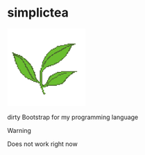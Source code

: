 # simplictea

<p align=left>
  <img src="./icon.png" width=180>
</p>

dirty Bootstrap for my programming language 

 > [!WARNING]
> Does not work right now


